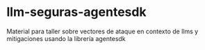 # llm-seguras-agentesdk
Material para taller sobre vectores de ataque en contexto de llms y mitigaciones usando la librería agentesdk
